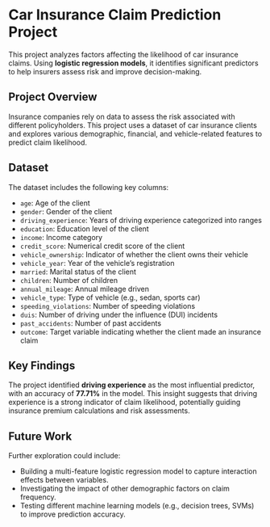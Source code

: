 # Car Insurance Claim Prediction Project

This project analyzes factors affecting the likelihood of car insurance claims. Using **logistic regression models**, it identifies significant predictors to help insurers assess risk and improve decision-making.

## Project Overview

Insurance companies rely on data to assess the risk associated with different policyholders. This project uses a dataset of car insurance clients and explores various demographic, financial, and vehicle-related features to predict claim likelihood.

## Dataset

The dataset includes the following key columns:

- `age`: Age of the client
- `gender`: Gender of the client
- `driving_experience`: Years of driving experience categorized into ranges
- `education`: Education level of the client
- `income`: Income category
- `credit_score`: Numerical credit score of the client
- `vehicle_ownership`: Indicator of whether the client owns their vehicle
- `vehicle_year`: Year of the vehicle’s registration
- `married`: Marital status of the client
- `children`: Number of children
- `annual_mileage`: Annual mileage driven
- `vehicle_type`: Type of vehicle (e.g., sedan, sports car)
- `speeding_violations`: Number of speeding violations
- `duis`: Number of driving under the influence (DUI) incidents
- `past_accidents`: Number of past accidents
- `outcome`: Target variable indicating whether the client made an insurance claim

## Key Findings

The project identified **driving experience** as the most influential predictor, with an accuracy of **77.71%** in the model. This insight suggests that driving experience is a strong indicator of claim likelihood, potentially guiding insurance premium calculations and risk assessments.


## Future Work

Further exploration could include:

- Building a multi-feature logistic regression model to capture interaction effects between variables.
- Investigating the impact of other demographic factors on claim frequency.
- Testing different machine learning models (e.g., decision trees, SVMs) to improve prediction accuracy.

